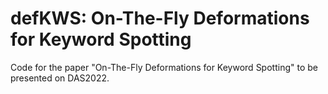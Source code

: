 # defKWS: On-The-Fly Deformations for Keyword Spotting

Code for the paper "On-The-Fly Deformations for Keyword Spotting" to be presented on DAS2022.
